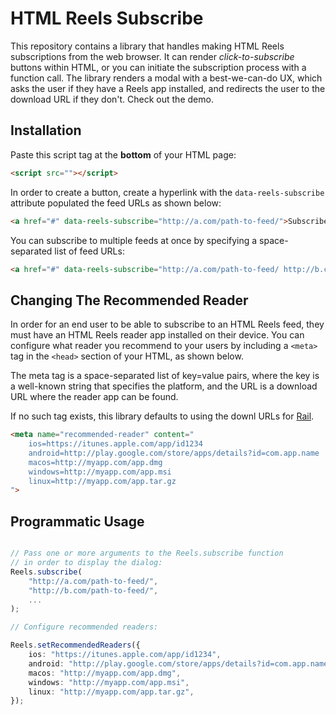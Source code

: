 # HTML Reels Subscribe

This repository contains a library that handles making HTML Reels subscriptions from the web browser. It can render *click-to-subscribe* buttons within HTML, or you can initiate the subscription process with a function call. The library renders a modal with a best-we-can-do UX, which asks the user if they have a Reels app installed, and redirects the user to the download URL if they don't. Check out the demo.

## Installation

Paste this script tag at the **bottom** of your HTML page:

```html
<script src=""></script>
```

In order to create a button, create a hyperlink with the `data-reels-subscribe` attribute populated the feed URLs as shown below:

```html
<a href="#" data-reels-subscribe="http://a.com/path-to-feed/">Subscribe!</a>
```

You can subscribe to multiple feeds at once by specifying a space-separated list of feed URLs:

```html
<a href="#" data-reels-subscribe="http://a.com/path-to-feed/ http://b.com/path-to-feed/">Subscribe!</a>
```

## Changing The Recommended Reader

In order for an end user to be able to subscribe to an HTML Reels feed, they must have an HTML Reels reader app installed on their device. You can configure what reader you recommend to your users by including a `<meta>` tag in the `<head>` section of your HTML, as shown below. 

The meta tag is a space-separated list of key=value pairs, where the key is a well-known string that specifies the platform, and the URL is a download URL where the reader app can be found.

If no such tag exists, this library defaults to using the downl URLs for [Rail](https://github.com/paul-go/Rail).

```html
<meta name="recommended-reader" content="
	ios=https://itunes.apple.com/app/id1234
	android=http://play.google.com/store/apps/details?id=com.app.name
	macos=http://myapp.com/app.dmg
	windows=http://myapp.com/app.msi
	linux=http://myapp.com/app.tar.gz
">
```

## Programmatic Usage

```typescript

// Pass one or more arguments to the Reels.subscribe function
// in order to display the dialog:
Reels.subscribe(
	"http://a.com/path-to-feed/",
	"http://b.com/path-to-feed/",
	...
);

// Configure recommended readers:

Reels.setRecommendedReaders({
	ios: "https://itunes.apple.com/app/id1234",
	android: "http://play.google.com/store/apps/details?id=com.app.name",
	macos: "http://myapp.com/app.dmg",
	windows: "http://myapp.com/app.msi",
	linux: "http://myapp.com/app.tar.gz",
});

```


